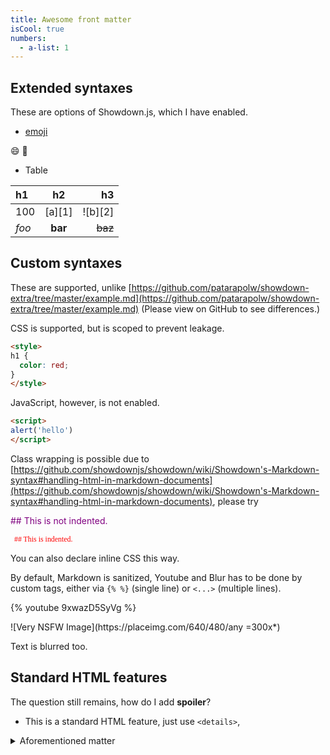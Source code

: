 ```yaml
---
title: Awesome front matter
isCool: true
numbers:
  - a-list: 1
---
```


## Extended syntaxes

These are options of Showdown.js, which I have enabled.

- [emoji](https://github.com/showdownjs/showdown/wiki/Emojis)

:smile: :100:

- Table

| h1    |    h2   |      h3 |
|:------|:-------:|--------:|
| 100   | [a][1]  | ![b][2] |
| *foo* | **bar** | ~~baz~~ |

## Custom syntaxes

These are supported, unlike [https://github.com/patarapolw/showdown-extra/tree/master/example.md](https://github.com/patarapolw/showdown-extra/tree/master/example.md) (Please view on GitHub to see differences.)

CSS is supported, but is scoped to prevent leakage.

```html
<style>
h1 {
  color: red;
}
</style>
```

<style>
h1 {
  color: red;
}

.special pre code {
  font-family: serif;
  color: red;
}
</style>

JavaScript, however, is not enabled.

```html
<script>
alert('hello')
</script>
```

<script>
alert('hello')
</script>

Class wrapping is possible due to [https://github.com/showdownjs/showdown/wiki/Showdown's-Markdown-syntax#handling-html-in-markdown-documents](https://github.com/showdownjs/showdown/wiki/Showdown's-Markdown-syntax#handling-html-in-markdown-documents), please try

<markdown indent=2 class="special" style="color: purple;">
  ## This is not indented.

      ## This is indented.
</markdown>

You can also declare inline CSS this way.

By default, Markdown is sanitized, Youtube and Blur has to be done by custom tags, either via `{% %}` (single line) or `<...>` (multiple lines).

{% youtube 9xwazD5SyVg %}

<blur>
![Very NSFW Image](https://placeimg.com/640/480/any =300x*)
  
Text is blurred too.
</blur>

## Standard HTML features

The question still remains, how do I add **spoiler**?

- This is a standard HTML feature, just use `<details>`,

<details>
  <summary>Aforementioned matter</summary>
  <markdown>
    Something else

    ```yaml
    title: Awesome front matter
    isCool: true
    numbers:
      - a-list: 1
    ```
  </markdown>
</details>
